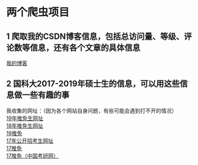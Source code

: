 # 两个爬虫项目
## 1 爬取我的CSDN博客信息，包括总访问量、等级、评论数等信息，还有各个文章的具体信息<br>
[我的博客](https://blog.csdn.net/liuchengzimozigreat)<br>
## 2 国科大2017-2019年硕士生的信息，可以用这些信息做一些有趣的事<br>
   我收集的网址：（因为各个网站自身问题，有些可能会遇到打不开的情况）<br>
    [19年推免生网址](https://www.baidu.com/link?url=LryJOw6InOpynDIHL6PiHnxiUfYxLrJ7dzlvR9LNcnegbxQQELsZAFvekXlVQxwoMSBNryM6xS_HWbz0f8gQANW07J3bfIAMyZsPzm_vyuzj7p0xi2pQbpgiXXXRTt03zytEmEqsVEau0ZnB2jUjLTNDZtlqMABnga-lWWfwUDArnArKR2fdw8txOcICbrQ6&wd=&eqid=f2428bfe0004d4e6000000065c2b0b7b)<br>
    [18年推免生网址](http://admission.ucas.ac.cn/showarticle/article/4c7e0e9f-2311-47a0-8f12-b0ec992078ac/26651774-b9eb-4399-9b44-3acbc90e2d34)<br>
    [19推免](https://www.baidu.com/link?url=9WXlXdkuoyw_dp5gtynfkeDsebs8gzgL-KmYqqlnzqCZD9j5s-XYaHqFSQhkG0oyAgmTNnX7OOOyVjLtwZuJPuZtjLHBrJE2ExlvqhXm50HzoxI1ItKi0v6yyVaX5VIHPBrksUPH61GwPhkTcVdB3ECkK1iJPw-RQaeC9YehcKbYoFIOeFXJElWJv35-GXSJ&wd=&eqid=adda8e3b00043aec000000065c2b0e32)<br>
    [17年公开招考生网址](http://admission.ucas.edu.cn/showarticle/Article/4c7e0e9f-2311-47a0-8f12-b0ec992078ac/7a5c35a4-0d9d-4918-ac7e-21af8dbd11c3)<br>
    [17推免](https://www.baidu.com/link?url=DUzwlgWDRp0d_nipcI1pOO5AodynyTM6KUunpXybqrl5aP_UVH5DVvuRMOiMJXwSyhFtjc5-rpG5i4rJIiOg228luYqoqJe9GodMEt-4CfK31J_sKuNsq9aqlm1HetiPNoA27VqaX6jLzE_uHX1OBUI1kaP_gkuQaAXxClsV3G-wwUGKxtW-1eIVrKLNM44o&wd=&eqid=d66663b90004912d000000065c2b0f60)<br>
    [17推免（中国考研网）](http://www.chinakaoyan.com/info/article/id/146151.shtml)<br>
